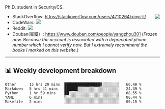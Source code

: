 Ph.D. student in Security/CS.

<img align="right" src="https://github-readme-stats.vercel.app/api?username=li-xin-yi&count_private=true&show_icons=true&hide_title=true&theme=tokyonight" />

- StackOverflow: https://stackoverflow.com/users/4710264/xinyi-li/
- CodeWars: [![](https://www.codewars.com/users/xy-li/badges/micro)](https://www.codewars.com/users/xy-li/)
- Reddit: [![](https://img.shields.io/reddit/user-karma/combined/xy-li?style=social)](https://www.reddit.com/user/xy-li/)
- Douban(豆瓣）: https://www.douban.com/people/yangzhou301  (*Frozen now. Because the account is associated with a deprecated phone number which I cannot verify now. But I extremely recommend the books I marked on this website.*)

---

## 📊 Weekly development breakdown

<!--START_SECTION:waka-->
```text
Other      15 hrs 29 mins  ████████████████▓░░░░░░░░   66.40 % 
Markdown   5 hrs 41 mins   ██████░░░░░░░░░░░░░░░░░░░   24.39 % 
Python     1 hr 59 mins    ██░░░░░░░░░░░░░░░░░░░░░░░   08.55 % 
YAML       6 mins          ░░░░░░░░░░░░░░░░░░░░░░░░░   00.44 % 
Makefile   2 mins          ░░░░░░░░░░░░░░░░░░░░░░░░░   00.15 % 
```
<!--END_SECTION:waka-->
